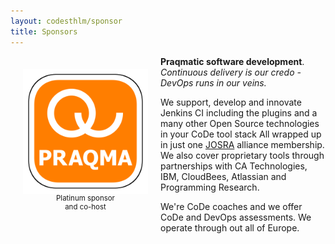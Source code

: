 ```yaml
---
layout: codesthlm/sponsor
title: Sponsors
---
```

<div style="width:200px;float:left;padding:20px">
  <div style="height:200px;position:relative;">
    <a href="http://www.praqma.net" target="_blank"><img style="position: absolute; top: 0;width:200px" src="/sponsors/logos/praqma_1x1.png" /></a>
  </div>
  <div style="height:40px;text-align:center;font-size:82%;">Platinum sponsor<br/> and co-host</div>
</div>


__Praqmatic software development__.<br/>
_Continuous delivery is our credo - DevOps runs in our veins._

We support, develop and innovate Jenkins CI including the plugins and a many other Open Source technologies in your CoDe tool stack All wrapped up in just one [JOSRA](http://www.josra.org) alliance membership. We also cover proprietary tools through partnerships with CA Technologies, IBM, CloudBees, Atlassian and Programming Research.

We're CoDe coaches and we offer CoDe and DevOps assessments. We operate through out all of Europe.
